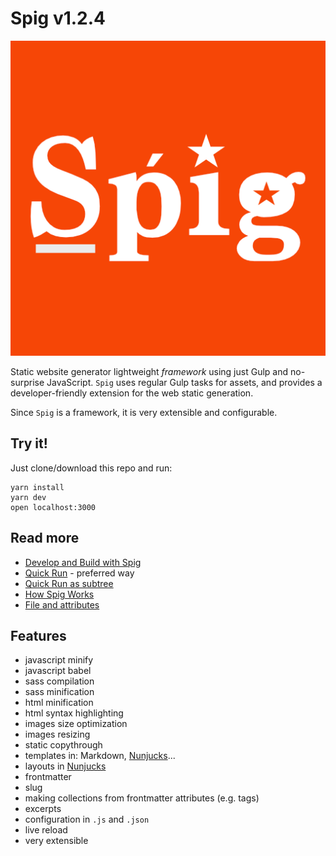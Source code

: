 # Spig v1.2.4

![](src/images/spig.png)

Static website generator lightweight _framework_ using just Gulp and no-surprise JavaScript. `Spig` uses regular Gulp tasks for assets, and provides a developer-friendly extension for the web static generation.

Since `Spig` is a framework, it is very extensible and configurable.

## Try it!

Just clone/download this repo and run:

```shell
yarn install
yarn dev
open localhost:3000
```

## Read more

+ [Develop and Build with Spig](doc/BuildWithSpig.md)
+ [Quick Run](doc/QuickRun.md) - preferred way
+ [Quick Run as subtree](doc/QuickRunSubtree.md)
+ [How Spig Works](doc/HowSpigWorks.md)
+ [File and attributes](doc/FileAndAttributes.md)


## Features

+ javascript minify
+ javascript babel
+ sass compilation
+ sass minification 
+ html minification
+ html syntax highlighting
+ images size optimization
+ images resizing
+ static copythrough
+ templates in: Markdown, [Nunjucks](https://mozilla.github.io/nunjucks/)...
+ layouts in [Nunjucks](https://mozilla.github.io/nunjucks/)
+ frontmatter
+ slug
+ making collections from frontmatter attributes (e.g. tags)
+ excerpts
+ configuration in `.js` and `.json`
+ live reload
+ very extensible

